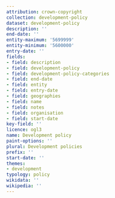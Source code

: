 ```yaml
---
attribution: crown-copyright
collection: development-policy
dataset: development-policy
description: ''
end-date: ''
entity-maximum: '5699999'
entity-minimum: '5600000'
entry-date: ''
fields:
- field: description
- field: development-policy
- field: development-policy-categories
- field: end-date
- field: entity
- field: entry-date
- field: geographies
- field: name
- field: notes
- field: organisation
- field: start-date
key-field: ''
licence: ogl3
name: Development policy
paint-options: ''
plural: Development policies
prefix: ''
start-date: ''
themes:
- development
typology: policy
wikidata: ''
wikipedia: ''
---
```

